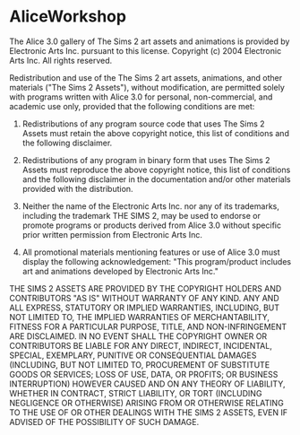 # AliceWorkshop

The Alice 3.0 gallery of The Sims 2 art assets and animations is provided by Electronic Arts Inc. pursuant to this license.  Copyright (c) 2004 Electronic Arts Inc. All rights reserved.

Redistribution and use of the The Sims 2 art assets, animations, and other materials ("The Sims 2 Assets"), without modification, are permitted solely with programs written with Alice 3.0 for personal, non-commercial, and academic use only, provided that the following conditions are met:

1. Redistributions of any program source code that uses The Sims 2 Assets must retain the above copyright notice, this list of conditions and the following disclaimer. 

2. Redistributions of any program in binary form that uses The Sims 2 Assets must reproduce the above copyright notice, this list of conditions and the following disclaimer in the documentation and/or other materials provided with the distribution.

3. Neither the name of the Electronic Arts Inc. nor any of its trademarks, including the trademark THE SIMS 2, may be used to endorse or promote programs or products derived from Alice 3.0 without specific prior written permission from Electronic Arts Inc.

4. All promotional materials mentioning features or use of Alice 3.0 must display the following acknowledgement: "This program/product includes art and animations developed by Electronic Arts Inc."

THE SIMS 2 ASSETS ARE PROVIDED BY THE COPYRIGHT HOLDERS AND CONTRIBUTORS "AS IS" WITHOUT WARRANTY OF ANY KIND.  ANY AND ALL EXPRESS, STATUTORY OR IMPLIED WARRANTIES, INCLUDING, BUT NOT LIMITED TO, THE IMPLIED WARRANTIES OF MERCHANTABILITY,  FITNESS FOR A PARTICULAR PURPOSE, TITLE, AND NON-INFRINGEMENT ARE DISCLAIMED. IN NO EVENT SHALL THE COPYRIGHT OWNER OR CONTRIBUTORS BE LIABLE FOR ANY DIRECT, INDIRECT, INCIDENTAL, SPECIAL, EXEMPLARY, PUNITIVE OR CONSEQUENTIAL DAMAGES (INCLUDING, BUT NOT LIMITED TO, PROCUREMENT OF SUBSTITUTE GOODS OR SERVICES; LOSS OF USE, DATA, OR PROFITS; OR BUSINESS INTERRUPTION) HOWEVER CAUSED AND ON ANY THEORY OF LIABILITY, WHETHER IN CONTRACT, STRICT LIABILITY, OR TORT (INCLUDING NEGLIGENCE OR OTHERWISE) ARISING FROM OR OTHERWISE RELATING TO THE USE OF OR OTHER DEALINGS WITH THE SIMS 2 ASSETS, EVEN IF ADVISED OF THE POSSIBILITY OF SUCH DAMAGE.
